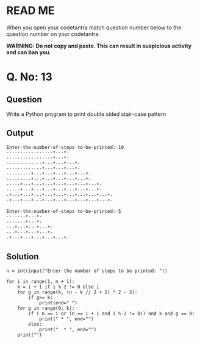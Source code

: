 # READ ME
When you open your codetantra match question number below to the question number on your codetantra.

**WARNING: Do not copy and paste. This can result in suspicious activity and can ban you.**

# Q. No: 13

## Question
Write a Python program to print double sided stair-case pattern

## Output
```
Enter·the·number·of·steps·to·be·printed:·10
·················*···*·
·················*···*·
·············*···*···*···*·
·············*···*···*···*·
·········*···*···*···*···*···*·
·········*···*···*···*···*···*·
·····*···*···*···*···*···*···*···*·
·····*···*···*···*···*···*···*···*·
·*···*···*···*···*···*···*···*···*···*·
·*···*···*···*···*···*···*···*···*···*·
```

```
Enter·the·number·of·steps·to·be·printed:·5
·······*···*·
·······*···*·
···*···*···*···*·
···*···*···*···*·
·*···*···*···*···*···*·
```
    
## Solution
```
n = int(input("Enter the number of steps to be printed: "))

for i in range(1, n + 1):
    k = i + 1 if i % 2 != 0 else i
    for g in range(k, (n - k // 2 + 1) * 2 - 3):
        if g>= k:
            print(end=" ")
    for g in range(0, k):
        if ( n == i or (n == i + 1 and i % 2 != 0)) and k and g == 0:
            print(" * ", end="")
        else:
            print("  * ", end="")
    print("")
```